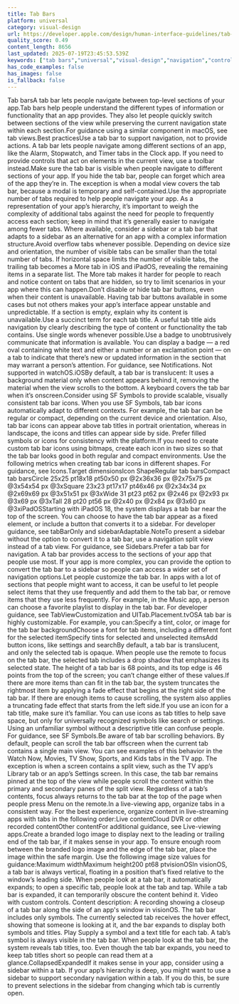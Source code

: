 ```yaml
---
title: Tab Bars
platform: universal
category: visual-design
url: https://developer.apple.com/design/human-interface-guidelines/tab-bars
quality_score: 0.49
content_length: 8656
last_updated: 2025-07-19T23:45:53.539Z
keywords: ["tab bars","universal","visual-design","navigation","controls","buttons","interface","icons","system","color"]
has_code_examples: false
has_images: false
is_fallback: false
---
```


Tab barsA tab bar lets people navigate between top-level sections of your app.Tab bars help people understand the different types of information or functionality that an app provides. They also let people quickly switch between sections of the view while preserving the current navigation state within each section.For guidance using a similar component in macOS, see tab views.Best practicesUse a tab bar to support navigation, not to provide actions. A tab bar lets people navigate among different sections of an app, like the Alarm, Stopwatch, and Timer tabs in the Clock app. If you need to provide controls that act on elements in the current view, use a toolbar instead.Make sure the tab bar is visible when people navigate to different sections of your app. If you hide the tab bar, people can forget which area of the app they’re in. The exception is when a modal view covers the tab bar, because a modal is temporary and self-contained.Use the appropriate number of tabs required to help people navigate your app. As a representation of your app’s hierarchy, it’s important to weigh the complexity of additional tabs against the need for people to frequently access each section; keep in mind that it’s generally easier to navigate among fewer tabs. Where available, consider a sidebar or a tab bar that adapts to a sidebar as an alternative for an app with a complex information structure.Avoid overflow tabs whenever possible. Depending on device size and orientation, the number of visible tabs can be smaller than the total number of tabs. If horizontal space limits the number of visible tabs, the trailing tab becomes a More tab in iOS and iPadOS, revealing the remaining items in a separate list. The More tab makes it harder for people to reach and notice content on tabs that are hidden, so try to limit scenarios in your app where this can happen.Don’t disable or hide tab bar buttons, even when their content is unavailable. Having tab bar buttons available in some cases but not others makes your app’s interface appear unstable and unpredictable. If a section is empty, explain why its content is unavailable.Use a succinct term for each tab title. A useful tab title aids navigation by clearly describing the type of content or functionality the tab contains. Use single words whenever possible.Use a badge to unobtrusively communicate that information is available. You can display a badge — a red oval containing white text and either a number or an exclamation point — on a tab to indicate that there’s new or updated information in the section that may warrant a person’s attention. For guidance, see Notifications. Not supported in watchOS.iOSBy default, a tab bar is translucent: It uses a background material only when content appears behind it, removing the material when the view scrolls to the bottom. A keyboard covers the tab bar when it’s onscreen.Consider using SF Symbols to provide scalable, visually consistent tab bar icons. When you use SF Symbols, tab bar icons automatically adapt to different contexts. For example, the tab bar can be regular or compact, depending on the current device and orientation. Also, tab bar icons can appear above tab titles in portrait orientation, whereas in landscape, the icons and titles can appear side by side. Prefer filled symbols or icons for consistency with the platform.If you need to create custom tab bar icons using bitmaps, create each icon in two sizes so that the tab bar looks good in both regular and compact environments. Use the following metrics when creating tab bar icons in different shapes. For guidance, see Icons.Target dimensionsIcon ShapeRegular tab barsCompact tab barsCircle 25x25 pt18x18 pt50x50 px @2x36x36 px @2x75x75 px @3x54x54 px @3xSquare 23x23 pt17x17 pt46x46 px @2x34x34 px @2x69x69 px @3x51x51 px @3xWide 31 pt23 pt62 px @2x46 px @2x93 px @3x69 px @3xTall 28 pt20 pt56 px @2x40 px @2x84 px @3x60 px @3xiPadOSStarting with iPadOS 18, the system displays a tab bar near the top of the screen. You can choose to have the tab bar appear as a fixed element, or include a button that converts it to a sidebar. For developer guidance, see tabBarOnly and sidebarAdaptable.NoteTo present a sidebar without the option to convert it to a tab bar, use a navigation split view instead of a tab view. For guidance, see Sidebars.Prefer a tab bar for navigation. A tab bar provides access to the sections of your app that people use most. If your app is more complex, you can provide the option to convert the tab bar to a sidebar so people can access a wider set of navigation options.Let people customize the tab bar. In apps with a lot of sections that people might want to access, it can be useful to let people select items that they use frequently and add them to the tab bar, or remove items that they use less frequently. For example, in the Music app, a person can choose a favorite playlist to display in the tab bar. For developer guidance, see TabViewCustomization and UITab.Placement.tvOSA tab bar is highly customizable. For example, you can:Specify a tint, color, or image for the tab bar backgroundChoose a font for tab items, including a different font for the selected itemSpecify tints for selected and unselected itemsAdd button icons, like settings and searchBy default, a tab bar is translucent, and only the selected tab is opaque. When people use the remote to focus on the tab bar, the selected tab includes a drop shadow that emphasizes its selected state. The height of a tab bar is 68 points, and its top edge is 46 points from the top of the screen; you can’t change either of these values.If there are more items than can fit in the tab bar, the system truncates the rightmost item by applying a fade effect that begins at the right side of the tab bar. If there are enough items to cause scrolling, the system also applies a truncating fade effect that starts from the left side.If you use an icon for a tab title, make sure it’s familiar. You can use icons as tab titles to help save space, but only for universally recognized symbols like search or settings. Using an unfamiliar symbol without a descriptive title can confuse people. For guidance, see SF Symbols.Be aware of tab bar scrolling behaviors. By default, people can scroll the tab bar offscreen when the current tab contains a single main view. You can see examples of this behavior in the Watch Now, Movies, TV Show, Sports, and Kids tabs in the TV app. The exception is when a screen contains a split view, such as the TV app’s Library tab or an app’s Settings screen. In this case, the tab bar remains pinned at the top of the view while people scroll the content within the primary and secondary panes of the split view. Regardless of a tab’s contents, focus always returns to the tab bar at the top of the page when people press Menu on the remote.In a live-viewing app, organize tabs in a consistent way. For the best experience, organize content in live-streaming apps with tabs in the following order:Live contentCloud DVR or other recorded contentOther contentFor additional guidance, see Live-viewing apps.Create a branded logo image to display next to the leading or trailing end of the tab bar, if it makes sense in your app. To ensure enough room between the branded logo image and the edge of the tab bar, place the image within the safe margin. Use the following image size values for guidance:Maximum widthMaximum height200 pt68 ptvisionOSIn visionOS, a tab bar is always vertical, floating in a position that’s fixed relative to the window’s leading side. When people look at a tab bar, it automatically expands; to open a specific tab, people look at the tab and tap. While a tab bar is expanded, it can temporarily obscure the content behind it. Video with custom controls. Content description: A recording showing a closeup of a tab bar along the side of an app's window in visionOS. The tab bar includes only symbols. The currently selected tab receives the hover effect, showing that someone is looking at it, and the bar expands to display both symbols and titles. Play Supply a symbol and a text title for each tab. A tab’s symbol is always visible in the tab bar. When people look at the tab bar, the system reveals tab titles, too. Even though the tab bar expands, you need to keep tab titles short so people can read them at a glance.CollapsedExpandedIf it makes sense in your app, consider using a sidebar within a tab. If your app’s hierarchy is deep, you might want to use a sidebar to support secondary navigation within a tab. If you do this, be sure to prevent selections in the sidebar from changing which tab is currently open.